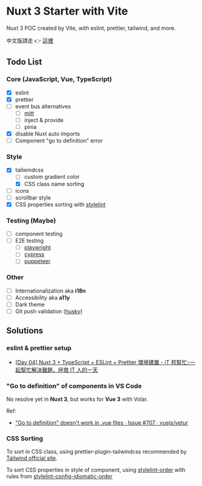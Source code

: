 # Nuxt 3 Starter with Vite

Nuxt 3 POC created by Vite, with eslint, prettier, tailwind, and more.

中文版請走 👉 [這裡](https://github.com/kazettique/nuxt-starter-vite/blob/main/README.zh-tw.md)

## Todo List

### Core (JavaScript, Vue, TypeScript)

- [x] eslint
- [x] prettier
- [ ] event bus alternatives
  - [ ] [mitt](https://github.com/developit/mitt)
  - [ ] inject & provide
  - [ ] pinia
- [x] disable Nuxt auto imports
- [ ] Component "go to definition" error

### Style

- [x] tailwindcss
  - [ ] custom gradient color
  - [x] CSS class name sorting
- [ ] icons
- [ ] scrollbar style
- [x] CSS properties sorting with [stylelint](https://stylelint.io)

### Testing (Maybe)

- [ ] component testing
- [ ] E2E testing
  - [ ] [playwright](https://playwright.dev)
  - [ ] [cypress](https://www.cypress.io)
  - [ ] [puppeteer](https://github.com/puppeteer/puppeteer)

### Other

- [ ] Internationalization aka **i18n**
- [ ] Accessibility aka **a11y**
- [ ] Dark theme
- [ ] Git push validation ([husky](https://github.com/typicode/husky))

## Solutions

### eslint & prettier setup

- [[Day 04] Nuxt 3 + TypeScript + ESLint + Prettier 環境建置 - iT 邦幫忙::一起幫忙解決難題，拯救 IT 人的一天](https://ithelp.ithome.com.tw/articles/10293758)

### "Go to definition" of components in VS Code

No resolve yet in **Nuxt 3**, but works for **Vue 3** with Volar.

Ref:

- ["Go to definition" doesn't work in .vue files · Issue #707 · vuejs/vetur](https://github.com/vuejs/vetur/issues/707)

### CSS Sorting

To sort in CSS class, using prettier-plugin-tailwindcss recommended by [Tailwind official site](https://tailwindcss.com/blog/automatic-class-sorting-with-prettier).

To sort CSS properties in style of component, using [stylelint-order](https://github.com/hudochenkov/stylelint-order) with rules from [stylelint-config-idiomatic-order](https://github.com/ream88/stylelint-config-idiomatic-order)
